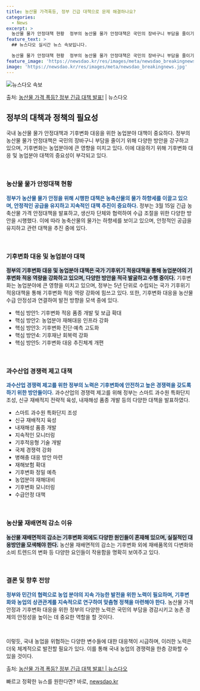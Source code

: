 ```yaml
---
title: 농산물 가격폭등, 정부 긴급 대책으로 문제 해결하나요?
categories:
  - News
excerpt: >
  농산물 물가 안정대책 현황  정부의 농산물 물가 안정대책은 국민의 장바구니 부담을 줄이기 위해 다양한 방안을…
feature_text: >
  ## 뉴스다오 실시간 뉴스 속보입니다.

  농산물 물가 안정대책 현황  정부의 농산물 물가 안정대책은 국민의 장바구니 부담을 줄이기 위해 다양한 방안을…
feature_image: 'https://newsdao.kr/res/images/meta/newsdao_breakingnews.jpg'
image: 'https://newsdao.kr/res/images/meta/newsdao_breakingnews.jpg'
---
```


![뉴스다오 속보](https://newsdao.kr/res/images/meta/newsdao_breakingnews.jpg)

<p>출처: <a href="https://newsdao.kr/4433" rel="dofollow">농산물 가격 폭등? 정부 긴급 대책 발표!</a> | 뉴스다오</p>

<h2 data-ke-size="size26">정부의 대책과 정책의 필요성</h2>
국내 농산물 물가 안정대책과 기후변화 대응을 위한 농업분야 대책이 중요하다. 정부의 농산물 물가 안정대책은 국민의 장바구니 부담을 줄이기 위해 다양한 방안을 강구하고 있으며, 기후변화는 농업분야에 큰 영향을 미치고 있다. 이에 대응하기 위해 기후변화 대응 및 농업분야 대책의 중요성이 부각되고 있다.

<p data-ke-size="size16">&nbsp;</p>

<h3 data-ke-size="size24">농산물 물가 안정대책 현황</h3>
<b><span style="color: #1a5490;">정부가 농산물 물가 안정을 위해 시행한 대책은 농축산물의 물가 하향세를 이끌고 있으며, 안정적인 공급을 유지하고 지속적인 대책 추진이 중요하다.</span></b>
정부는 3월 15일 긴급 농축산물 가격 안정대책을 발표하고, 생산자 단체와 협력하여 수급 조절을 위한 다양한 방안을 시행했다. 이에 따라 농축산물의 물가는 하향세를 보이고 있으며, 안정적인 공급을 유지하고 관련 대책을 추진 중에 있다.

<p data-ke-size="size16">&nbsp;</p>

<h3 data-ke-size="size24">기후변화 대응 및 농업분야 대책</h3>
<b><span style="background-color: #21538527;">정부의 기후변화 대응 및 농업분야 대책은 국가 기후위기 적응대책을 통해 농업분야의 기후변화 적응 역량을 강화하고 있으며, 다양한 방안을 적극 발굴하고 수행 중이다.</span></b>
기후변화는 농업분야에 큰 영향을 미치고 있으며, 정부는 5년 단위로 수립되는 국가 기후위기 적응대책을 통해 기후변화 적응 역량 강화에 힘쓰고 있다. 또한, 기후변화 대응을 농산물 수급 안정성과 연결하여 발전 방향을 모색 중에 있다.

<ul>
  <li>핵심 방안1: 기후변화 적응 품종 개발 및 보급 확대</li>
  <li>핵심 방안2: 농업분야 재해대응 인프라 강화</li>
  <li>핵심 방안3: 기후변화 진단·예측 고도화</li>
  <li>핵심 방안4: 기후재난 회복력 강화</li>
  <li>핵심 방안5: 기후변화 대응 추진체계 개편</li>
</ul>

<p data-ke-size="size16">&nbsp;</p>

<h3 data-ke-size="size24">과수산업 경쟁력 제고 대책</h3>
<b><span style="color: #1a5490;">과수산업 경쟁력 제고를 위한 정부의 노력은 기후변화에 안전하고 높은 경쟁력을 갖도록 하기 위한 방안들이다.</span></b>
과수산업의 경쟁력 제고를 위해 정부는 스마트 과수원 특화단지 조성, 신규 재배적지 전략적 육성, 내재해성 품종 개발 등의 다양한 대책을 발표하였다.

<ul>
  <li>스마트 과수원 특화단지 조성</li>
  <li>신규 재배적지 육성</li>
  <li>내재해성 품종 개발</li>
  <li>지속적인 모니터링</li>
  <li>기후적응형 기술 개발</li>
  <li>국제 경쟁력 강화</li>
  <li>병해충 대응 방안 마련</li>
  <li>재해보험 확대</li>
  <li>기후변화 정밀 예측</li>
  <li>농업분야 재해대비</li>
  <li>기후변화 모니터링</li>
  <li>수급안정 대책</li>
</ul>

<p data-ke-size="size16">&nbsp;</p>

<h3 data-ke-size="size24">농산물 재배면적 감소 이유</h3>
<b><span style="background-color: #21538527;">농산물 재배면적의 감소는 기후변화 외에도 다양한 원인들이 혼재해 있으며, 실질적인 대응방안을 모색해야 한다.</span></b>
농산물 재배면적의 감소는 기후변화 외에 재배품목의 다변화와 소비 트렌드의 변화 등 다양한 요인들이 작용함을 명확히 보여주고 있다.

<p data-ke-size="size16">&nbsp;</p>

<h3 data-ke-size="size24">결론 및 향후 전망</h3>
<b><span style="color: #1a5490;">정부와 민간의 협력으로 농업 분야의 지속 가능한 발전을 위한 노력이 필요하며, 기후변화와 농업의 상관관계를 지속적으로 연구하여 맞춤형 정책을 마련해야 한다.</span></b>
농산물 가격 안정과 기후변화 대응을 위한 정부의 다양한 노력은 국민의 부담을 경감시키고 농촌 경제의 안정성을 높이는 데 중요한 역할을 할 것이다.

<p data-ke-size="size16">&nbsp;</p>

이렇듯, 국내 농업을 위협하는 다양한 변수들에 대한 대응책이 시급하며, 이러한 노력은 더욱 체계적으로 발전할 필요가 있다. 이를 통해 국내 농업의 경쟁력을 한층 강화할 수 있을 것이다.

출처: <a href="https://newsdao.kr/4433">농산물 가격 폭등? 정부 긴급 대책 발표! | 뉴스다오</a>
 

빠르고 정확한 뉴스를 원한다면? 바로, <a href="https://newsdao.kr" rel="dofollow">newsdao.kr</a>


